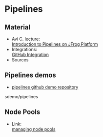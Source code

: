 # Pipelines


## Material

-  Avi C. lecture:  
[Introduction to Pipelines on JFrog Platform](https://www.youtube.com/watch?v=3GvUKcpzmGA)
- Integrations:  
[GitHub Integration](https://www.jfrog.com/confluence/display/JFROG/GitHub+Integration)
- Sources

## Pipelines demos

- [pipelines github demo repository](https://github.com/sdemo/pipelines)


 sdemo/pipelines

 ## Node Pools

 - Link:  
 [managing node pools](https://www.jfrog.com/confluence/display/JFROG/Managing+Pipelines+Node+Pools)
